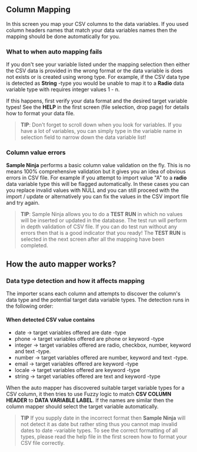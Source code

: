 ## Column Mapping

In this screen you map your CSV columns to the data variables. If you used column headers names that match your data variables names then the mapping should be done automatically for you.

### What to when auto mapping fails

If you don't see your variable listed under the mapping selection then either the CSV data is provided in the wrong format or the data variable is does not exists or is created using wrong type. For example, if the CSV data type is detected as **String** -type you would be unable to map it to a **Radio** data variable type with requires integer values 1 - n. 

If this happens, first verify your data format and the desired target variable types! See the **HELP** in the first screen (file selection, drop page) for details how to format your data file.

> **TIP**: Don't forget to scroll down when you look for variables. If you have a lot of variables, you can simply type in the variable name in selection field to narrow down the data variable list!

### Column value errors

**Sample Ninja** performs a basic column value validation on the fly. This is no means 100% comprehensive validation but it gives you an idea of obvious errors in CSV file. For example if you attempt to import value "A" to a **radio** data variable type this will be flagged automatically. In these cases you can you replace invalid values with NULL and you can still proceed with the import / update or alternatively you can fix the values in the CSV import file and try again.

> **TIP**: Sample Ninja allows you to do a **TEST RUN** in which no values will be inserted or updated in the database. The test run will perform in depth validation of CSV file. If you can do test run without any errors then that is a good indicator that you ready! The **TEST RUN** is selected in the next screen after all the mapping have been completed.

## How the auto mapper works?

### Data type detection and how it affects mapping

The importer scans each column and attempts to discover the column's data type and the potential target data variable types. The detection runs in the following order: 

#### When detected CSV value contains

- date -> target variables offered are date -type
- phone -> target variables offered are phone or keyword -type
- integer -> target variables offered are radio, checkbox, number, keyword and text -type.
- number -> target variables offered are number, keyword and text -type.
- email -> target variables offered are keyword -type
- locale -> target variables offered are keyword -type
- string -> target variables offered are text and keyword -type

When the auto mapper has discovered suitable target variable types for a CSV column, it then tries to use Fuzzy logic to match **CSV COLUMN HEADER** to **DATA VARIABLE LABEL**. If the names are similar then the column mapper should select the target variable automatically.

> **TIP** If you supply date in the incorrect format then **Sample Ninja** will not detect it as date but rather sting thus you cannot map invalid dates to date -variable types. To see the correct formatting of all types, please read the help file in the first screen how to format your CSV file correctly.
